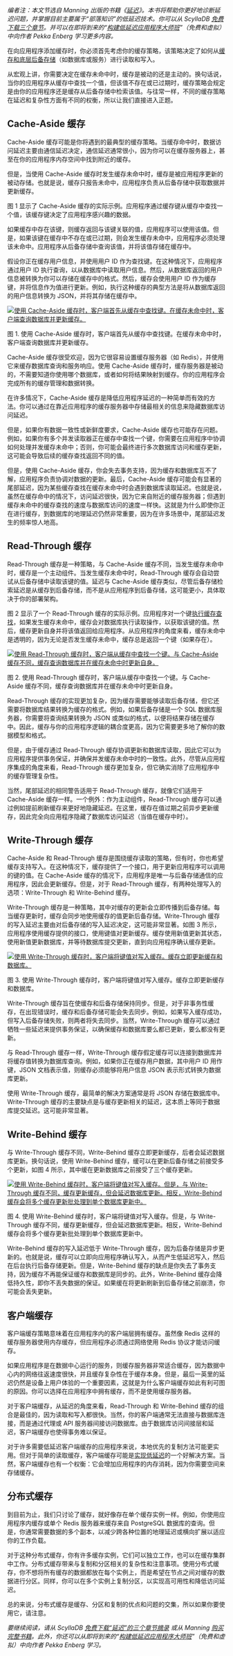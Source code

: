 *编者注：本文节选自 Manning 出版的书籍《[延迟](https://www.manning.com/books/latency)》。本书将帮助你更好地诊断延迟问题，并掌握目前主要属于“部落知识”的低延迟技术。你可以从 ScyllaDB [免费下载三个章节](https://lp.scylladb.com/latency-book-offer)。并可以在即将到来的“[构建低延迟应用程序大师班](https://lp.scylladb.com/low-latency-apps-masterclass-register)”（免费和虚拟）中向作者 Pekka Enberg 学习更多内容。*

在向应用程序添加缓存时，你必须首先考虑你的缓存策略，该策略决定了如何从[缓存和底层后备存储](https://thenewstack.io/cache-vs-database-how-architecture-affects-performance/)（如数据库或服务）进行读取和写入。

从宏观上讲，你需要决定在缓存未命中时，缓存是被动的还是主动的。换句话说，当你的应用程序从缓存中查找一个值，但该值不存在或已过期时，缓存策略会规定是由你的应用程序还是缓存从后备存储中检索该值。与往常一样，不同的缓存策略在延迟和复杂性方面有不同的权衡，所以让我们直接进入正题。

## Cache-Aside 缓存

Cache-Aside 缓存可能是你将遇到的最典型的缓存策略。当缓存命中时，数据访问延迟主要由通信延迟决定，通信延迟通常很小，因为你可以在缓存服务器上，甚至在你的应用程序内存空间中找到附近的缓存。

但是，当使用 Cache-Aside 缓存时发生缓存未命中时，缓存是被应用程序更新的被动存储。也就是说，缓存只报告未命中，应用程序负责从后备存储中获取数据并更新缓存。

图 1 显示了 Cache-Aside 缓存的实际示例。应用程序通过缓存键从缓存中查找一个值，该缓存键决定了应用程序感兴趣的数据。

如果缓存中存在该键，则缓存返回与该键关联的值，应用程序可以使用该值。但是，如果该键在缓存中不存在或已过期，则会发生缓存未命中，应用程序必须处理该未命中。应用程序从后备存储中查询该值，并将该值存储在缓存中。

假设你正在缓存用户信息，并使用用户 ID 作为查找键。在这种情况下，应用程序通过用户 ID 执行查询，以从数据库中读取用户信息。然后，从数据库返回的用户信息被转换为你可以存储在缓存中的格式。然后，缓存会使用用户 ID 作为缓存键，并将信息作为值进行更新。例如，执行这种缓存的典型方法是将从数据库返回的用户信息转换为 JSON，并将其存储在缓存中。

[![使用 Cache-Aside 缓存时，客户端首先从缓存中查找键。在缓存未命中时，客户端查询数据库并更新缓存。](https://cdn.thenewstack.io/media/2025/08/0248b3f6-image2-941x1024.png)](https://cdn.thenewstack.io/media/2025/08/0248b3f6-image2-941x1024.png)

图 1. 使用 Cache-Aside 缓存时，客户端首先从缓存中查找键。在缓存未命中时，客户端查询数据库并更新缓存。

Cache-Aside 缓存很受欢迎，因为它很容易设置缓存服务器（如 Redis），并使用它来缓存数据库查询和服务响应。使用 Cache-Aside 缓存时，缓存服务器是被动的，不需要知道你使用哪个数据库，或者如何将结果映射到缓存。你的应用程序会完成所有的缓存管理和数据转换。

在许多情况下，Cache-Aside 缓存是降低应用程序延迟的一种简单而有效的方法。你可以通过在靠近应用程序的缓存服务器中存储最相关的信息来隐藏数据库访问延迟。

但是，如果你有数据一致性或新鲜度要求，Cache-Aside 缓存也可能存在问题。例如，如果你有多个并发读取器正在缓存中查找一个键，你需要在应用程序中协调如何处理并发缓存未命中；否则，你可能会最终进行多次数据库访问和缓存更新，这可能会导致后续的缓存查找返回不同的值。

但是，使用 Cache-Aside 缓存，你会失去事务支持，因为缓存和数据库互不了解，应用程序负责协调对数据的更新。最后，Cache-Aside 缓存可能会有显著的尾部延迟，因为某些缓存查找在缓存未命中时会遇到数据库读取延迟。也就是说，虽然在缓存命中的情况下，访问延迟很快，因为它来自附近的缓存服务器；但遇到缓存未命中的缓存查找的速度与数据库访问的速度一样快。这就是为什么即使你正在进行缓存，到数据库的地理延迟仍然非常重要，因为在许多场景中，尾部延迟发生的频率惊人地高。

## **Read-Through 缓存**

Read-Through 缓存是一种策略，与 Cache-Aside 缓存不同，当发生缓存未命中时，缓存是一个主动组件。当发生缓存未命中时，Read-Through 缓存会自动尝试从后备存储中读取该键的值。延迟与 Cache-Aside 缓存类似，尽管后备存储检索延迟是从缓存到后备存储，而不是从应用程序到后备存储，这可能更小，具体取决于你的部署架构。

图 2 显示了一个 Read-Through 缓存的实际示例。应用程序对一个键[执行缓存查找](https://thenewstack.io/cache-vs-database-has-performance-converged/)，如果发生缓存未命中，缓存会对数据库执行读取操作，以获取该键的值。然后，缓存更新自身并将该值返回给应用程序。从应用程序的角度来看，缓存未命中是透明的，因为无论是否发生缓存未命中，缓存总是返回一个键（如果存在）。

[![使用 Read-Through 缓存时，客户端从缓存中查找一个键。与 Cache-Aside 缓存不同，缓存查询数据库并在缓存未命中时更新自身。](https://cdn.thenewstack.io/media/2025/08/e9243bd5-image4-1024x1016.png)](https://cdn.thenewstack.io/media/2025/08/e9243bd5-image4-1024x1016.png)

图 2. 使用 Read-Through 缓存时，客户端从缓存中查找一个键。与 Cache-Aside 缓存不同，缓存查询数据库并在缓存未命中时更新自身。

Read-Through 缓存的实现更加复杂，因为缓存需要能够读取后备存储，但它还需要将数据库结果转换为缓存的格式。例如，如果后备存储是一个 SQL 数据库服务器，你需要将查询结果转换为 JSON 或类似的格式，以便将结果存储在缓存中。因此，缓存与你的应用程序逻辑的耦合度更高，因为它需要更多地了解你的数据模型和格式。

但是，由于缓存通过 Read-Through 缓存协调更新和数据库读取，因此它可以为应用程序提供事务保证，并确保并发缓存未命中时的一致性。此外，尽管从应用程序集成的角度来看，Read-Through 缓存更加复杂，但它确实消除了应用程序中的缓存管理复杂性。

当然，尾部延迟的相同警告适用于 Read-Through 缓存，就像它们适用于 Cache-Aside 缓存一样。一个例外：作为主动组件，Read-Through 缓存可以通过例如提前刷新缓存来更好地隐藏延迟。在这里，缓存在值过期之前异步更新缓存，因此完全向应用程序隐藏了数据库访问延迟（当值在缓存中时）。

## **Write-Through 缓存**

Cache-Aside 和 Read-Through 缓存是围绕缓存读取的策略，但有时，你也希望缓存支持写入。在这种情况下，缓存提供了一个接口，用于更新应用程序可以调用的键的值。在 Cache-Aside 缓存的情况下，应用程序是唯一与后备存储通信的应用程序，因此会更新缓存。但是，对于 Read-Through 缓存，有两种处理写入的选项：Write-Through 和 Write-Behind 缓存。

Write-Through 缓存是一种策略，其中对缓存的更新会立即传播到后备存储。每当缓存更新时，缓存会同步地使用缓存的值更新后备存储。Write-Through 缓存的写入延迟主要由对后备存储的写入延迟决定，这可能非常显著。如图 3 所示，应用程序使用缓存提供的接口，使用键值对更新缓存。缓存使用新值更新其状态，使用新值更新数据库，并等待数据库提交更新，直到向应用程序确认缓存更新。

[![使用 Write-Through 缓存时，客户端将键值对写入缓存。缓存立即更新缓存和数据库。](https://cdn.thenewstack.io/media/2025/08/c65b4bfa-image1-1024x950.png)](https://cdn.thenewstack.io/media/2025/08/c65b4bfa-image1-1024x950.png)

图 3. 使用 Write-Through 缓存时，客户端将键值对写入缓存。缓存立即更新缓存和数据库。

Write-Through 缓存旨在使缓存和后备存储保持同步。但是，对于非事务性缓存，在出现错误时，缓存和后备存储可能会失去同步。例如，如果写入缓存成功，但写入后备存储失败，则两者将失去同步。当然，Write-Through 缓存可以通过牺牲一些延迟来提供事务保证，以确保缓存和数据库要么都已更新，要么都没有更新。

与 Read-Through 缓存一样，Write-Through 缓存假定缓存可以连接到数据库并将缓存值转换为数据库查询。例如，如果你正在缓存用户数据，其中用户 ID 用作键，JSON 文档表示值，则缓存必须能够将用户信息 JSON 表示形式转换为数据库更新。

使用 Write-Through 缓存，最简单的解决方案通常是将 JSON 存储在数据库中。Write-Through 缓存的主要缺点是与缓存更新相关的延迟，这本质上等同于数据库提交延迟。这可能非常显著。

## **Write-Behind 缓存**

与 Write-Through 缓存不同，Write-Behind 缓存立即更新缓存，后者会延迟数据库更新。换句话说，使用 Write-Behind 缓存，缓可以在更新后备存储之前接受多个更新，如图 4 所示，其中缓在更新数据库之前接受了三个缓存更新。

[![使用 Write-Behind 缓存时，客户端将键值对写入缓存。但是，与 Write-Through 缓存不同，缓存更新缓存，但会延迟数据库更新。相反，Write-Behind 缓存会将多个缓存更新批处理到单个数据库更新中。](https://cdn.thenewstack.io/media/2025/08/27a2a049-image3-1024x953.png)](https://cdn.thenewstack.io/media/2025/08/27a2a049-image3-1024x953.png)

图 4. 使用 Write-Behind 缓存时，客户端将键值对写入缓存。但是，与 Write-Through 缓存不同，缓存更新缓存，但会延迟数据库更新。相反，Write-Behind 缓存会将多个缓存更新批处理到单个数据库更新中。

Write-Behind 缓存的写入延迟低于 Write-Through 缓存，因为后备存储是异步更新的。也就是说，缓存可以立即向应用程序确认写入，从而产生低延迟写入，然后在后台执行后备存储更新。但是，Write-Behind 缓存的缺点是你失去了事务支持，因为缓存不再能保证缓存和数据库是同步的。此外，Write-Behind 缓存会降低持久性，即你不丢失数据的保证。如果缓在将更新刷新到后备存储之前崩溃，你可能会丢失更新。

## **客户端缓存**

客户端缓存策略意味着在应用程序内的客户端层拥有缓存。虽然像 Redis 这样的缓存服务器使用内存缓存，但应用程序必须通过网络使用 Redis 协议才能访问缓存。

如果应用程序是在数据中心运行的服务，则缓存服务器非常适合缓存，因为数据中心内的网络往返速度很快，并且缓存复杂性在于缓存本身。但是，最后一英里的延迟仍然是设备上用户体验的一个重要因素，这就是为什么客户端缓存如此有利可图的原因。你可以选择在应用程序中拥有缓存，而不是使用缓存服务器。

对于客户端缓存，从延迟的角度来看，Read-Through 和 Write-Behind 缓存的组合是最佳的，因为读取和写入都很快。当然，你的客户端通常无法直接与数据库连接，而是通过代理或 API 服务器间接访问数据库。由于数据库访问间接层和延迟，客户端缓存也使得事务难以保证。

对于许多需要低延迟客户端缓存的应用程序来说，本地优先的复制方法可能更实用。但对于简单的读取缓存，客户端缓存可能是[实现低延迟](https://thenewstack.io/high-performance-on-a-low-budget/)的一个好解决方案。当然，客户端缓存也有一个权衡：它会增加应用程序的内存消耗，因为你需要空间来存储缓存。

## **分布式缓存**

到目前为止，我们只讨论了缓存，就好像存在单个缓存实例一样。例如，你使用应用程序内缓存或单个 Redis 服务器来缓存来自 PostgreSQL 数据库的查询。但是，你通常需要数据的多个副本，以减少跨各种位置的地理延迟或横向扩展以适应你的工作负载。

对于这种分布式缓存，你有许多缓存实例，它们可以独立工作，也可以在缓存集群中工作。分布式缓存带来与复制和分区相关的复杂性和注意事项。使用分布式缓存，你不想将所有缓存的数据都放在每个实例上，而是希望在节点之间对缓存的数据进行分区。同样，你可以在多个实例上复制分区，以实现高可用性和降低访问延迟。

总的来说，分布式缓存是缓存、分区和复制的优点和问题的交集，所以如果你要使用它，请注意。

*要继续阅读，请从 ScyllaDB [免费下载“延迟”的三个章节摘录](https://lp.scylladb.com/latency-book-offer) 或从 Manning [购买完整书籍](https://www.manning.com/books/latency)。此外，你还可以从即将到来的“[构建低延迟应用程序大师班](https://lp.scylladb.com/low-latency-apps-masterclass-register)”（免费和虚拟）中向作者 Pekka Enberg 学习。*